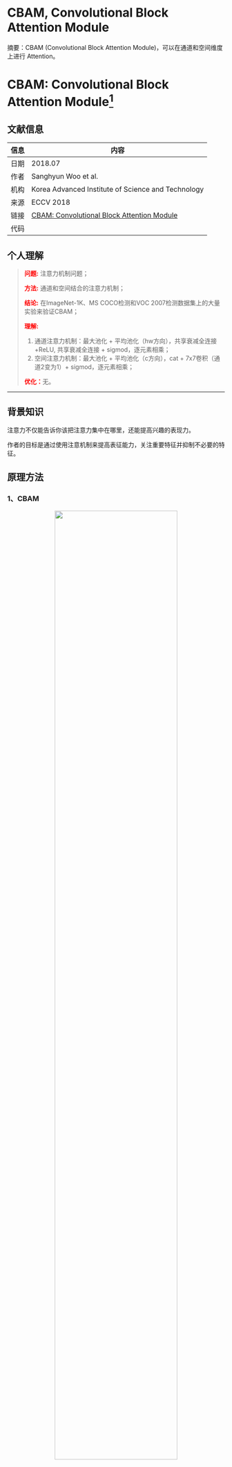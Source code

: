 # CBAM, Convolutional Block Attention Module

摘要：CBAM (Convolutional Block Attention Module)，可以在通道和空间维度上进行 Attention。
<!--more-->

# CBAM: Convolutional Block Attention Module[^01]

## 文献信息
| 信息 | 内容                                                         |
| ---- | ------------------------------------------------------------ |
| 日期 | 2018.07                                                      |
| 作者 | Sanghyun Woo et al.                                          |
| 机构 | Korea Advanced Institute of Science and Technology           |
| 来源 | ECCV 2018                                                    |
| 链接 | [CBAM: Convolutional Block Attention Module](https://arxiv.org/abs/1807.06521) |
| 代码 |                                                              |

## 个人理解

><strong style="color:red;">问题:</strong> 注意力机制问题；
>
><strong style="color:red;">方法:</strong> 通道和空间结合的注意力机制；
>
><strong style="color:red;">结论:</strong> 在ImageNet-1K、MS COCO检测和VOC 2007检测数据集上的大量实验来验证CBAM；
>
><strong style="color:red;">理解:</strong> 
>
>1. 通道注意力机制：最大池化 + 平均池化（hw方向），共享衰减全连接 +ReLU, 共享衰减全连接 + sigmod，逐元素相乘；
>2. 空间注意力机制：最大池化 + 平均池化（c方向），cat + 7x7卷积（通道2变为1）+ sigmod，逐元素相乘；
>
><strong style="color:red;">优化：</strong>无。
---

## 背景知识

注意力不仅能告诉你该把注意力集中在哪里，还能提高兴趣的表现力。

作者的目标是通过使用注意机制来提高表征能力，关注重要特征并抑制不必要的特征。

## 原理方法

### 1、CBAM
<div align=center>
    <img src=https://cloud-resources-data.oss-cn-chengdu.aliyuncs.com/blog/image-20220510093651825.png width=75% />
</div>

CBAM由2个独立的子模块：

- 通道注意力模块（Channel Attention Module，CAM) 
- 空间注意力模块（Spartial Attention Module，SAM) ，

不仅仅节约参数和计算力，且即插即用。

### 2、Channel Attention Module（CAM）与 Spatial Attention Module（SAM）
<div align=center>
    <img src=https://cloud-resources-data.oss-cn-chengdu.aliyuncs.com/blog/image-20220510093936273.png width=75% />
</div>

CAM具体实现过程：

1. 将输入的特征图F（H×W×C）分别经过基于width和height的global max pooling（全局最大池化）和global average pooling（全局平均池化），得到两个1×1×C的特征图；
2. 再将它们分别送入一个两层的神经网络（MLP），第一层神经元个数为 C/r（r为减少率），激活函数为 Relu，第二层神经元个数为 C，这个两层的神经网络是共享的。
3. 将MLP输出的特征进行基于element-wise的加和操作；
4. 再经过sigmoid激活操作，生成最终的channel attention feature，即M\_c。
5. 最后将M\_c和输入特征图F做elemen-twise乘法操作，生成Spatial attention模块需要的输入特征。

针对池化方式，CBAM的通道注意力机制模块相对于SENet还引进了平均池化：作者发现**组合avg池化和max池化**的效果要更好，原因可能是最大池化丢失的信息太多，avg&max的组合连接方式比单一的池化丢失的信息更少，所以效果会更好一点。
<div align=center>
    <img src=https://cloud-resources-data.oss-cn-chengdu.aliyuncs.com/blog/image-20220510095025280.png width=75% />
</div>

SAM具体实现过程：额外引进了空间的注意力机制。

1. 将Channel attention模块输出的特征图F‘作为本模块的输入特征图。
2. 先基于channel的global max pooling 和global average pooling，得到两个H×W×1 的特征图；
3. 再将2个特征图基于channel 做concat操作（通道拼接）。
4. 然后经过一个**7×7卷积（7×7比3×3效果要好）**操作，降维为1个channel，即H×W×1。
5. 再经过sigmoid，生成spatial attention feature，即M_s。
6. 最后将M\_s和输入特征图F做elemen-twise乘法操作，得到最终生成的特征。

针对卷积核大小，作者也发现平均池化核最大池化和7x7卷积更合适：
<div align=center>
    <img src=https://cloud-resources-data.oss-cn-chengdu.aliyuncs.com/blog/image-20220510095130181.png width=75% />
</div>

### 3、CAM和SAM的组合形式

通道注意力和空间注意力这两个模块能够以并行或者串行顺序的方式组合在一块儿，关于通道和空间上的串行顺序和并行作者进行了实验对比，发现先通道再空间的结果会稍微好一点。
<div align=center>
    <img src=https://cloud-resources-data.oss-cn-chengdu.aliyuncs.com/blog/image-20220510094954478.png width=75% />
</div>

CBAM和ResBlock组合：
<div align=center>
    <img src=https://cloud-resources-data.oss-cn-chengdu.aliyuncs.com/blog/image-20220510094835762.png width=75% />
</div>

### 4、CBAM可视化

利用 Grad-CAM 对不一样的网络进行可视化后，能够发现，引入 CBAM 后，特征覆盖到了待识别物体的更多部位，而且最终判别物体的几率也更高，这代表注意力机制的确让网络学会了关注重点信息。

## 实验结果

经典分类网络实验结果：
<div align=center>
    <img src=https://cloud-resources-data.oss-cn-chengdu.aliyuncs.com/blog/image-20220510095340625.png width=75% />
</div>

轻量级网络实验结果：
<div align=center>
    <img src=https://cloud-resources-data.oss-cn-chengdu.aliyuncs.com/blog/image-20220510095356193.png width=75% />
</div>


可视化实验结果：
<div align=center>
    <img src=https://cloud-resources-data.oss-cn-chengdu.aliyuncs.com/blog/image-20220510095420444.png width=75% />
</div>


目标检测实验结果：
<div align=center>
    <img src=https://cloud-resources-data.oss-cn-chengdu.aliyuncs.com/blog/image-20220510095459121.png width=75% />
</div>


## 参考文献

[^01]: [姚路遥遥-【注意力机制】CBAM详解-CSDN](https://blog.csdn.net/Roaddd/article/details/114646354)


